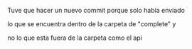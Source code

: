 Tuve que hacer un nuevo commit porque solo había enviado

lo que se encuentra dentro de la carpeta de "complete" y 

no lo que esta fuera de la carpeta como el api
